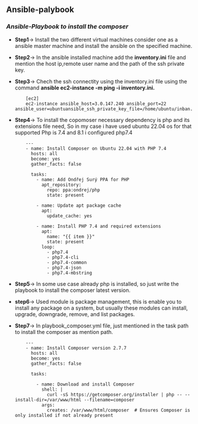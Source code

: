 ## Ansible-palybook
### *Ansible-Playbook to install the composer*

- **Step1**-> Install the two different virtual machines consider one as a ansible master machine and install the ansible on the specified machine.
- **Step2**-> In the ansible installed machine add the **inventory.ini** file and mention the host ip,remote user name and  the path of the ssh private key.
- **Step3**-> Chech the ssh connectity using the inventory.ini file using the command **ansible ec2-instance -m ping -i inventory.ini.**

          [ec2]
          ec2-instance ansible_host=3.0.147.240 ansible_port=22 ansible_user=ubuntuansible_ssh_private_key_file=/home/ubuntu/inban.pem

- **Step4**-> To install the copomoser necessary dependency is php and its extensions file need, So in my case i have used ubuntu 22.04 os for that supported Php is 7.4 and 8.1 i configured php7.4

          ---
          - name: Install Composer on Ubuntu 22.04 with PHP 7.4
            hosts: all
            become: yes
            gather_facts: false

            tasks:
              - name: Add Ondřej Surý PPA for PHP
                apt_repository:
                  repo: ppa:ondrej/php
                  state: present

              - name: Update apt package cache
                apt:
                  update_cache: yes

              - name: Install PHP 7.4 and required extensions
                apt:
                  name: "{{ item }}"
                  state: present
                loop:
                  - php7.4
                  - php7.4-cli
                  - php7.4-common
                  - php7.4-json
                  - php7.4-mbstring

- **Step5**-> In some use case already php is installed, so just write the playbook to install the composer latest version.
- **step6**-> Used module is package management, this is enable you to install any package on a system, but usually these modules can install, upgrade, downgrade, remove, and list packages.
- **Step7**-> In playbook_composer.yml file, just mentioned in the task path to install the composer as mention path.

          ---
          - name: Install Composer version 2.7.7
            hosts: all
            become: yes
            gather_facts: false

            tasks:
    
              - name: Download and install Composer
                shell: |
                  curl -sS https://getcomposer.org/installer | php -- --install-dir=/var/www/html --filename=composer
                args:
                  creates: /var/www/html/composer  # Ensures Composer is only installed if not already present

